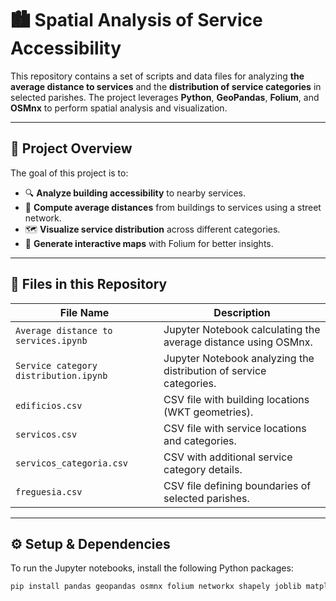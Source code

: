 # 🏙️ Spatial Analysis of Service Accessibility

This repository contains a set of scripts and data files for analyzing **the average distance to services** and the **distribution of service categories** in selected parishes. The project leverages **Python**, **GeoPandas**, **Folium**, and **OSMnx** to perform spatial analysis and visualization.

---

## 📌 Project Overview

The goal of this project is to:

- 🔍 **Analyze building accessibility** to nearby services.
- 📏 **Compute average distances** from buildings to services using a street network.
- 🗺️ **Visualize service distribution** across different categories.
- 🧭 **Generate interactive maps** with Folium for better insights.

---

## 📁 Files in this Repository

| File Name                               | Description                                                                 |
|----------------------------------------|-----------------------------------------------------------------------------|
| `Average distance to services.ipynb`   | Jupyter Notebook calculating the average distance using OSMnx.             |
| `Service category distribution.ipynb`  | Jupyter Notebook analyzing the distribution of service categories.         |
| `edificios.csv`                        | CSV file with building locations (WKT geometries).                         |
| `servicos.csv`                         | CSV file with service locations and categories.                            |
| `servicos_categoria.csv`               | CSV with additional service category details.                              |
| `freguesia.csv`                        | CSV file defining boundaries of selected parishes.                         |

---

## ⚙️ Setup & Dependencies

To run the Jupyter notebooks, install the following Python packages:

```bash
pip install pandas geopandas osmnx folium networkx shapely joblib matplotlib numpy
